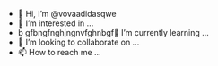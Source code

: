 - 👋 Hi, I’m @vovaadidasqwe
- 👀 I’m interested in ...
- b gfbngfnghjngnvfghnbgf🌱 I’m currently learning ...
- 💞️ I’m looking to collaborate on ...
- 📫 How to reach me ...

<!---
vovaadidasqwe/vovaadidasqwe is a ✨ special ✨ repository because its `README.md` (this file) appears on your GitHub profile.
You can click the Preview link to take a look at your changes.
--->
